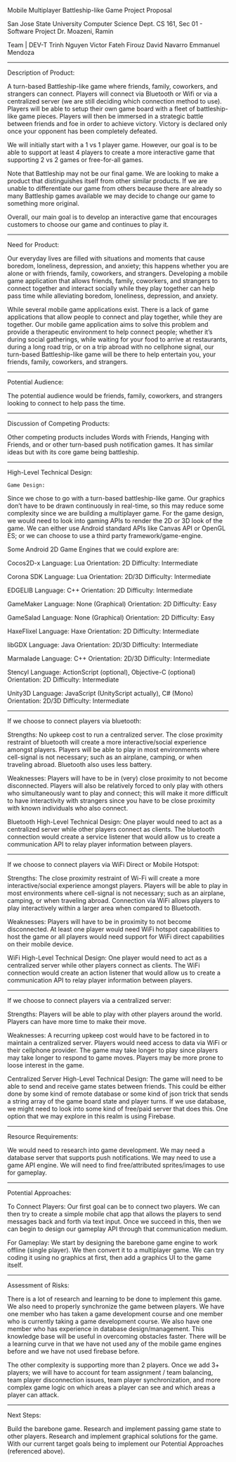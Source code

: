 Mobile Multiplayer Battleship-like Game
Project Proposal

San Jose State University
Computer Science Dept.
CS 161, Sec 01 - Software Project
Dr. Moazeni, Ramin

Team | DEV-T
Trinh Nguyen
Victor Fateh Firouz
David Navarro
Emmanuel Mendoza

-----------------------------------------------------------------------------------------------------------------------------------------------------------------------------------------------------------------------------------------------------------------------------------------------------------------------------------------------------------------------------------------------------------------------------------------------------------------------------------------------------------------------------------------------------------------------------

Description of Product:

A turn-based Battleship-like game where friends, family, coworkers, and strangers can connect. Players will connect via Bluetooth or Wifi or via a centralized server (we are still deciding which connection method to use). Players will be able to setup their own game board with a fleet of battleship-like game pieces. Players will then be immersed in a strategic battle between friends and foe in order to achieve victory. Victory is declared only once your opponent has been completely defeated.

We will initially start with a 1 vs 1 player game. However, our goal is to be able to support at least 4 players to create a more interactive game that supporting 2 vs 2 games or free-for-all games.

Note that Battleship may not be our final game. We are looking to make a product that distinguishes itself from other similar products. If we are unable to differentiate our game from others because there are already so many Battleship games available we may decide to change our game to something more original.

Overall, our main goal is to develop an interactive game that encourages customers to choose our game and continues to play it.

-----------------------------------------------------------------------------------------------------------------------------------------------------------------------------------------------------------------------------------------------------------------------------------------------------------------------------------------------------------------------------------------------------------------------------------------------------------------------------------------------------------------------------------------------------------------------------

Need for Product:

Our everyday lives are filled with situations and moments that cause boredom, loneliness, depression, and anxiety; this happens whether you are alone or with friends, family, coworkers, and strangers. Developing a mobile game application that allows friends, family, coworkers, and strangers to connect together and interact socially while they play together can help pass time while alleviating boredom, loneliness, depression, and anxiety.
 
While several mobile game applications exist. There is a lack of game applications that allow people to connect and play together, while they are together. Our mobile game application aims to solve this problem and provide a therapeutic environment to help connect people; whether it’s during social gatherings, while waiting for your food to arrive at restaurants, during a long road trip, or on a trip abroad with no cellphone signal, our turn-based Battleship-like game will be there to help entertain you, your friends, family, coworkers, and strangers.

-----------------------------------------------------------------------------------------------------------------------------------------------------------------------------------------------------------------------------------------------------------------------------------------------------------------------------------------------------------------------------------------------------------------------------------------------------------------------------------------------------------------------------------------------------------------------------

Potential Audience:

The potential audience would be friends, family, coworkers, and strangers looking to connect to help pass the time.

-----------------------------------------------------------------------------------------------------------------------------------------------------------------------------------------------------------------------------------------------------------------------------------------------------------------------------------------------------------------------------------------------------------------------------------------------------------------------------------------------------------------------------------------------------------------------------

Discussion of Competing Products:

Other competing products includes Words with Friends, Hanging with Friends, and or other turn-based push notification games. It has similar ideas but with its core game being battleship.

-----------------------------------------------------------------------------------------------------------------------------------------------------------------------------------------------------------------------------------------------------------------------------------------------------------------------------------------------------------------------------------------------------------------------------------------------------------------------------------------------------------------------------------------------------------------------------

High-Level Technical Design:

	Game Design:
Since we chose to go with a turn-based battleship-like game. Our graphics don’t have to be drawn continuously in real-time, so this may reduce some complexity since we are building a multiplayer game. For the game design, we would need to look into gaming APIs to render the 2D or 3D look of the game. We can either use Android standard APIs like Canvas API or OpenGL ES; or we can choose to use a third party framework/game-engine.

Some Android 2D Game Engines that we could explore are:

Cocos2D-x
Language: Lua
Orientation: 2D
Difficulty: Intermediate

Corona SDK
Language: Lua
Orientation: 2D/3D
Difficulty: Intermediate

EDGELIB
Language: C++
Orientation: 2D
Difficulty: Intermediate

GameMaker
Language: None (Graphical)
Orientation: 2D
Difficulty: Easy

GameSalad
Language: None (Graphical)
Orientation: 2D
Difficulty: Easy

HaxeFlixel
Language: Haxe
Orientation: 2D
Difficulty: Intermediate

libGDX
Language: Java
Orientation: 2D/3D
Difficulty: Intermediate

Marmalade
Language: C++
Orientation: 2D/3D
Difficulty: Intermediate

Stencyl
Language: ActionScript (optional), Objective-C (optional)
Orientation: 2D
Difficulty: Intermediate

Unity3D
Language: JavaScript (UnityScript actually), C# (Mono)
Orientation: 2D/3D
Difficulty: Intermediate

-----------------------------------------------------------------------------------------------------------------------------------------------------------------------------------------------------------------------------------------------------------------------------------------------------------------------------------------------------------------------------------------------------------------------------------------------------------------------------------------------------------------------------------------------------------------------------

If we choose to connect players via bluetooth:

Strengths: No upkeep cost to run a centralized server. The close proximity restraint of bluetooth will create a more interactive/social experience amongst players. Players will be able to play in most environments where cell-signal is not necessary; such as an airplane, camping, or when traveling abroad. Bluetooth also uses less battery.

Weaknesses: Players will have to be in (very) close proximity to not become disconnected. Players will also be relatively forced to only play with others who simultaneously want to play and connect; this will make it more difficult to have interactivity with strangers since you have to be close proximity with known individuals who also connect. 

Bluetooth High-Level Technical Design:
One player would need to act as a centralized server while other players connect as clients. The bluetooth connection would create a service listener that would allow us to create a communication API to relay player information between players. 

-----------------------------------------------------------------------------------------------------------------------------------------------------------------------------------------------------------------------------------------------------------------------------------------------------------------------------------------------------------------------------------------------------------------------------------------------------------------------------------------------------------------------------------------------------------------------------

If we choose to connect players via WiFi Direct or Mobile Hotspot:

Strengths: The close proximity restraint of Wi-Fi will create a more interactive/social experience amongst players. Players will be able to play in most environments where cell-signal is not necessary; such as an airplane, camping, or when traveling abroad. Connection via WiFi allows players to play interactively within a larger area when compared to Bluetooth.

Weaknesses: Players will have to be in proximity to not become disconnected. At least one player would need WiFi hotspot capabilities to host the game or all players would need support for WiFi direct capabilities on their mobile device.

WiFi High-Level Technical Design:
One player would need to act as a centralized server while other players connect as clients. The WiFi connection would create an action listener that would allow us to create a communication API to relay player information between players. 

-----------------------------------------------------------------------------------------------------------------------------------------------------------------------------------------------------------------------------------------------------------------------------------------------------------------------------------------------------------------------------------------------------------------------------------------------------------------------------------------------------------------------------------------------------------------------------

If we choose to connect players via a centralized server:

Strengths: Players will be able to play with other players around the world. Players can have more time to make their move.

Weaknesses: A recurring upkeep cost would have to be factored in to maintain a centralized server. Players would need access to data via WiFi or their cellphone provider. The game may take longer to play since players may take longer to respond to game moves. Players may be more prone to loose interest in the game.

Centralized Server High-Level Technical Design:
The game will need to be able to send and receive game states between friends. This could be either done by some kind of remote database or some kind of json trick that sends a string array of the game board state and player turns. If we use database, we might need to look into some kind of free/paid server that does this. One option that we may explore in this realm is using Firebase.

-----------------------------------------------------------------------------------------------------------------------------------------------------------------------------------------------------------------------------------------------------------------------------------------------------------------------------------------------------------------------------------------------------------------------------------------------------------------------------------------------------------------------------------------------------------------------------

Resource Requirements:

We would need to research into game development.
We may need a database server that supports push notifications.
We may need to use a game API engine.
We will need to find free/attributed sprites/images to use for gameplay.

-----------------------------------------------------------------------------------------------------------------------------------------------------------------------------------------------------------------------------------------------------------------------------------------------------------------------------------------------------------------------------------------------------------------------------------------------------------------------------------------------------------------------------------------------------------------------------

Potential Approaches:

To Connect Players:
Our first goal can be to connect two players. We can then try to create a simple mobile chat app that allows the players to send messages back and forth via text input. Once we succeed in this, then we can begin to design our gameplay API through that communication medium.

For Gameplay:
We start by designing the barebone game engine to work offline (single player). We then convert it to a multiplayer game. We can try coding it using no graphics at first, then add a graphics UI to the game itself.

-----------------------------------------------------------------------------------------------------------------------------------------------------------------------------------------------------------------------------------------------------------------------------------------------------------------------------------------------------------------------------------------------------------------------------------------------------------------------------------------------------------------------------------------------------------------------------

Assessment of Risks:

There is a lot of research and learning to be done to implement this game. We also need to properly synchronize the game between players. We have one member who has taken a game development course and one member who is currently taking a game development course. We also have one member who has experience in database design/management. This knowledge base will be useful in overcoming obstacles faster. There will be a learning curve in that we have not used any of the mobile game engines before and we have not used firebase before.

The other complexity is supporting more than 2 players. Once we add 3+ players; we will have to account for team assignment / team balancing, team player disconnection issues, team player synchronization, and more complex game logic on which areas a player can see and which areas a player can attack.

-----------------------------------------------------------------------------------------------------------------------------------------------------------------------------------------------------------------------------------------------------------------------------------------------------------------------------------------------------------------------------------------------------------------------------------------------------------------------------------------------------------------------------------------------------------------------------

Next Steps:

Build the barebone game.
Research and implement passing game state to other players.
Research and implement graphical solutions for the game.
With our current target goals being to implement our Potential Approaches (referenced above).

